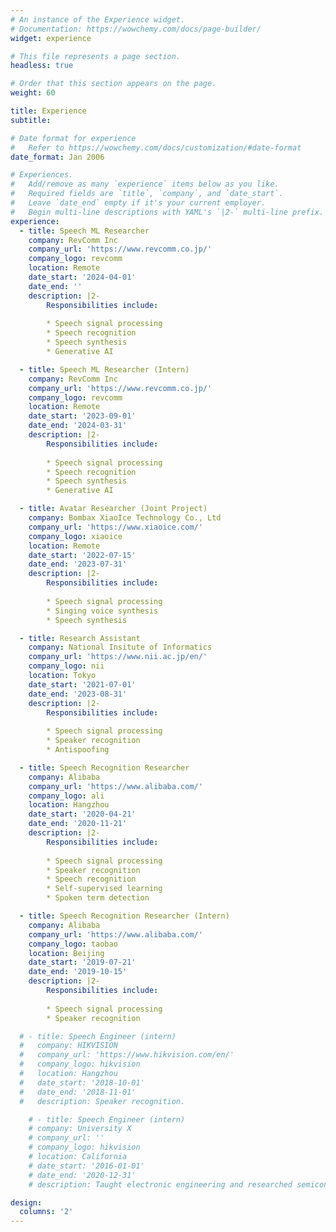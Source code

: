 ```yaml
---
# An instance of the Experience widget.
# Documentation: https://wowchemy.com/docs/page-builder/
widget: experience

# This file represents a page section.
headless: true

# Order that this section appears on the page.
weight: 60

title: Experience
subtitle:

# Date format for experience
#   Refer to https://wowchemy.com/docs/customization/#date-format
date_format: Jan 2006

# Experiences.
#   Add/remove as many `experience` items below as you like.
#   Required fields are `title`, `company`, and `date_start`.
#   Leave `date_end` empty if it's your current employer.
#   Begin multi-line descriptions with YAML's `|2-` multi-line prefix.
experience:
  - title: Speech ML Researcher
    company: RevComm Inc
    company_url: 'https://www.revcomm.co.jp/'
    company_logo: revcomm
    location: Remote
    date_start: '2024-04-01'
    date_end: ''
    description: |2-
        Responsibilities include:
        
        * Speech signal processing
        * Speech recognition
        * Speech synthesis
        * Generative AI

  - title: Speech ML Researcher (Intern)
    company: RevComm Inc
    company_url: 'https://www.revcomm.co.jp/'
    company_logo: revcomm
    location: Remote
    date_start: '2023-09-01'
    date_end: '2024-03-31'
    description: |2-
        Responsibilities include:
        
        * Speech signal processing
        * Speech recognition
        * Speech synthesis
        * Generative AI

  - title: Avatar Researcher (Joint Project)
    company: Bombax XiaoIce Technology Co., Ltd
    company_url: 'https://www.xiaoice.com/'
    company_logo: xiaoice
    location: Remote
    date_start: '2022-07-15'
    date_end: '2023-07-31'
    description: |2-
        Responsibilities include:
        
        * Speech signal processing
        * Singing voice synthesis
        * Speech synthesis

  - title: Research Assistant
    company: National Insitute of Informatics
    company_url: 'https://www.nii.ac.jp/en/'
    company_logo: nii
    location: Tokyo
    date_start: '2021-07-01'
    date_end: '2023-08-31'
    description: |2-
        Responsibilities include:
        
        * Speech signal processing
        * Speaker recognition
        * Antispoofing

  - title: Speech Recognition Researcher
    company: Alibaba
    company_url: 'https://www.alibaba.com/'
    company_logo: ali
    location: Hangzhou
    date_start: '2020-04-21'
    date_end: '2020-11-21'
    description: |2-
        Responsibilities include:
        
        * Speech signal processing
        * Speaker recognition
        * Speech recognition
        * Self-supervised learning
        * Spoken term detection

  - title: Speech Recognition Researcher (Intern)
    company: Alibaba
    company_url: 'https://www.alibaba.com/'
    company_logo: taobao
    location: Beijing
    date_start: '2019-07-21'
    date_end: '2019-10-15'
    description: |2-
        Responsibilities include:
        
        * Speech signal processing
        * Speaker recognition

  # - title: Speech Engineer (intern)
  #   company: HIKVISION
  #   company_url: 'https://www.hikvision.com/en/'
  #   company_logo: hikvision
  #   location: Hangzhou
  #   date_start: '2018-10-01'
  #   date_end: '2018-11-01'
  #   description: Speaker recognition.

    # - title: Speech Engineer (intern)
    # company: University X
    # company_url: ''
    # company_logo: hikvision
    # location: California
    # date_start: '2016-01-01'
    # date_end: '2020-12-31'
    # description: Taught electronic engineering and researched semiconductor physics.

design:
  columns: '2'
---
```

